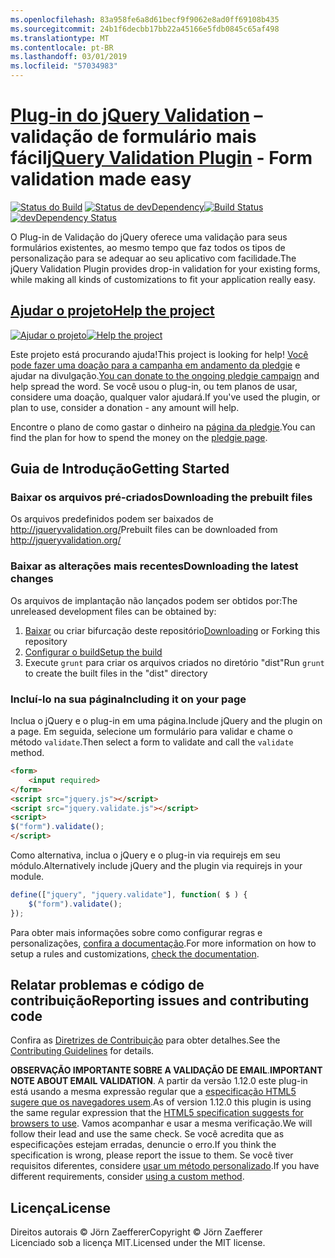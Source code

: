 ```yaml
---
ms.openlocfilehash: 83a958fe6a8d61becf9f9062e8ad0ff69108b435
ms.sourcegitcommit: 24b1f6decbb17bb22a45166e5fdb0845c65af498
ms.translationtype: MT
ms.contentlocale: pt-BR
ms.lasthandoff: 03/01/2019
ms.locfileid: "57034983"
---
```

<a name="jquery-validation-pluginhttpjqueryvalidationorg---form-validation-made-easy"></a><span data-ttu-id="31462-101">[Plug-in do jQuery Validation](http://jqueryvalidation.org/) – validação de formulário mais fácil</span><span class="sxs-lookup"><span data-stu-id="31462-101">[jQuery Validation Plugin](http://jqueryvalidation.org/) - Form validation made easy</span></span>
================================

<span data-ttu-id="31462-102">[![Status do Build](https://secure.travis-ci.org/jzaefferer/jquery-validation.png)](http://travis-ci.org/jzaefferer/jquery-validation)
[![Status de devDependency](https://david-dm.org/jzaefferer/jquery-validation/dev-status.png?theme=shields.io)](https://david-dm.org/jzaefferer/jquery-validation#info=devDependencies)</span><span class="sxs-lookup"><span data-stu-id="31462-102">[![Build Status](https://secure.travis-ci.org/jzaefferer/jquery-validation.png)](http://travis-ci.org/jzaefferer/jquery-validation)
[![devDependency Status](https://david-dm.org/jzaefferer/jquery-validation/dev-status.png?theme=shields.io)](https://david-dm.org/jzaefferer/jquery-validation#info=devDependencies)</span></span>

<span data-ttu-id="31462-103">O Plug-in de Validação do jQuery oferece uma validação para seus formulários existentes, ao mesmo tempo que faz todos os tipos de personalização para se adequar ao seu aplicativo com facilidade.</span><span class="sxs-lookup"><span data-stu-id="31462-103">The jQuery Validation Plugin provides drop-in validation for your existing forms, while making all kinds of customizations to fit your application really easy.</span></span>

## <a name="help-the-projecthttppledgiecomcampaigns18159"></a>[<span data-ttu-id="31462-104">Ajudar o projeto</span><span class="sxs-lookup"><span data-stu-id="31462-104">Help the project</span></span>](http://pledgie.com/campaigns/18159)

<span data-ttu-id="31462-105">[![Ajudar o projeto](http://www.pledgie.com/campaigns/18159.png?skin_name=chrome)](http://pledgie.com/campaigns/18159)</span><span class="sxs-lookup"><span data-stu-id="31462-105">[![Help the project](http://www.pledgie.com/campaigns/18159.png?skin_name=chrome)](http://pledgie.com/campaigns/18159)</span></span>

<span data-ttu-id="31462-106">Este projeto está procurando ajuda!</span><span class="sxs-lookup"><span data-stu-id="31462-106">This project is looking for help!</span></span> <span data-ttu-id="31462-107">[Você pode fazer uma doação para a campanha em andamento da pledgie](http://pledgie.com/campaigns/18159) e ajudar na divulgação.</span><span class="sxs-lookup"><span data-stu-id="31462-107">[You can donate to the ongoing pledgie campaign](http://pledgie.com/campaigns/18159) and help spread the word.</span></span> <span data-ttu-id="31462-108">Se você usou o plug-in, ou tem planos de usar, considere uma doação, qualquer valor ajudará.</span><span class="sxs-lookup"><span data-stu-id="31462-108">If you've used the plugin, or plan to use, consider a donation - any amount will help.</span></span>

<span data-ttu-id="31462-109">Encontre o plano de como gastar o dinheiro na [página da pledgie](http://pledgie.com/campaigns/18159).</span><span class="sxs-lookup"><span data-stu-id="31462-109">You can find the plan for how to spend the money on the [pledgie page](http://pledgie.com/campaigns/18159).</span></span>

## <a name="getting-started"></a><span data-ttu-id="31462-110">Guia de Introdução</span><span class="sxs-lookup"><span data-stu-id="31462-110">Getting Started</span></span>

### <a name="downloading-the-prebuilt-files"></a><span data-ttu-id="31462-111">Baixar os arquivos pré-criados</span><span class="sxs-lookup"><span data-stu-id="31462-111">Downloading the prebuilt files</span></span>

<span data-ttu-id="31462-112">Os arquivos predefinidos podem ser baixados de http://jqueryvalidation.org/</span><span class="sxs-lookup"><span data-stu-id="31462-112">Prebuilt files can be downloaded from http://jqueryvalidation.org/</span></span>

### <a name="downloading-the-latest-changes"></a><span data-ttu-id="31462-113">Baixar as alterações mais recentes</span><span class="sxs-lookup"><span data-stu-id="31462-113">Downloading the latest changes</span></span>

<span data-ttu-id="31462-114">Os arquivos de implantação não lançados podem ser obtidos por:</span><span class="sxs-lookup"><span data-stu-id="31462-114">The unreleased development files can be obtained by:</span></span>

 1. <span data-ttu-id="31462-115">[Baixar](https://github.com/jzaefferer/jquery-validation/archive/master.zip) ou criar bifurcação deste repositório</span><span class="sxs-lookup"><span data-stu-id="31462-115">[Downloading](https://github.com/jzaefferer/jquery-validation/archive/master.zip) or Forking this repository</span></span>
 2. [<span data-ttu-id="31462-116">Configurar o build</span><span class="sxs-lookup"><span data-stu-id="31462-116">Setup the build</span></span>](CONTRIBUTING.md#build-setup)
 3. <span data-ttu-id="31462-117">Execute `grunt` para criar os arquivos criados no diretório "dist"</span><span class="sxs-lookup"><span data-stu-id="31462-117">Run `grunt` to create the built files in the "dist" directory</span></span>

### <a name="including-it-on-your-page"></a><span data-ttu-id="31462-118">Incluí-lo na sua página</span><span class="sxs-lookup"><span data-stu-id="31462-118">Including it on your page</span></span>

<span data-ttu-id="31462-119">Inclua o jQuery e o plug-in em uma página.</span><span class="sxs-lookup"><span data-stu-id="31462-119">Include jQuery and the plugin on a page.</span></span> <span data-ttu-id="31462-120">Em seguida, selecione um formulário para validar e chame o método `validate`.</span><span class="sxs-lookup"><span data-stu-id="31462-120">Then select a form to validate and call the `validate` method.</span></span>

```html
<form>
    <input required>
</form>
<script src="jquery.js"></script>
<script src="jquery.validate.js"></script>
<script>
$("form").validate();
</script>
```

<span data-ttu-id="31462-121">Como alternativa, inclua o jQuery e o plug-in via requirejs em seu módulo.</span><span class="sxs-lookup"><span data-stu-id="31462-121">Alternatively include jQuery and the plugin via requirejs in your module.</span></span>

```js
define(["jquery", "jquery.validate"], function( $ ) {
    $("form").validate();
});
```

<span data-ttu-id="31462-122">Para obter mais informações sobre como configurar regras e personalizações, [confira a documentação](http://jqueryvalidation.org/documentation/).</span><span class="sxs-lookup"><span data-stu-id="31462-122">For more information on how to setup a rules and customizations, [check the documentation](http://jqueryvalidation.org/documentation/).</span></span>

## <a name="reporting-issues-and-contributing-code"></a><span data-ttu-id="31462-123">Relatar problemas e código de contribuição</span><span class="sxs-lookup"><span data-stu-id="31462-123">Reporting issues and contributing code</span></span>

<span data-ttu-id="31462-124">Confira as [Diretrizes de Contribuição](CONTRIBUTING.md) para obter detalhes.</span><span class="sxs-lookup"><span data-stu-id="31462-124">See the [Contributing Guidelines](CONTRIBUTING.md) for details.</span></span>

<span data-ttu-id="31462-125">**OBSERVAÇÃO IMPORTANTE SOBRE A VALIDAÇÃO DE EMAIL**.</span><span class="sxs-lookup"><span data-stu-id="31462-125">**IMPORTANT NOTE ABOUT EMAIL VALIDATION**.</span></span> <span data-ttu-id="31462-126">A partir da versão 1.12.0 este plug-in está usando a mesma expressão regular que a [especificação HTML5 sugere que os navegadores usem](https://html.spec.whatwg.org/multipage/forms.html#valid-e-mail-address).</span><span class="sxs-lookup"><span data-stu-id="31462-126">As of version 1.12.0 this plugin is using the same regular expression that the [HTML5 specification suggests for browsers to use](https://html.spec.whatwg.org/multipage/forms.html#valid-e-mail-address).</span></span> <span data-ttu-id="31462-127">Vamos acompanhar e usar a mesma verificação.</span><span class="sxs-lookup"><span data-stu-id="31462-127">We will follow their lead and use the same check.</span></span> <span data-ttu-id="31462-128">Se você acredita que as especificações estejam erradas, denuncie o erro.</span><span class="sxs-lookup"><span data-stu-id="31462-128">If you think the specification is wrong, please report the issue to them.</span></span> <span data-ttu-id="31462-129">Se você tiver requisitos diferentes, considere [usar um método personalizado](http://jqueryvalidation.org/jQuery.validator.addMethod/).</span><span class="sxs-lookup"><span data-stu-id="31462-129">If you have different requirements, consider [using a custom method](http://jqueryvalidation.org/jQuery.validator.addMethod/).</span></span>

## <a name="license"></a><span data-ttu-id="31462-130">Licença</span><span class="sxs-lookup"><span data-stu-id="31462-130">License</span></span>
<span data-ttu-id="31462-131">Direitos autorais &copy; Jörn Zaefferer</span><span class="sxs-lookup"><span data-stu-id="31462-131">Copyright &copy; Jörn Zaefferer</span></span><br>
<span data-ttu-id="31462-132">Licenciado sob a licença MIT.</span><span class="sxs-lookup"><span data-stu-id="31462-132">Licensed under the MIT license.</span></span>
